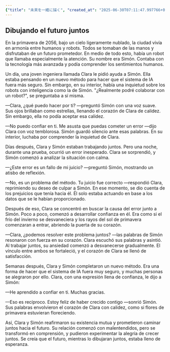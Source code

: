 ```yaml
---
{"title": "未来を一緒に描く", "created_at": "2025-06-30T07:11:47.997766+09:00", "pattern_id": 3, "pattern_name": "誤解と再認識型", "year": 2056}
---
```


## Dibujando el futuro juntos

En la primavera de 2056, bajo un cielo ligeramente nublado, la ciudad vivía en armonía entre humanos y robots. Todos se tomaban de las manos y disfrutaban de un futuro prometedor. En medio de todo esto, había un robot que llamaba especialmente la atención. Su nombre era Simón. Contaba con la tecnología más avanzada y podía comprender los sentimientos humanos.

Un día, una joven ingeniera llamada Clara le pidió ayuda a Simón. Ella estaba pensando en un nuevo método para hacer que el sistema de IA fuera más seguro. Sin embargo, en su interior, había una inquietud sobre los robots con inteligencia como la de Simón. "¿Realmente podré colaborar con un robot?", se preguntaba a sí misma.

—Clara, ¿qué puedo hacer por ti? —preguntó Simón con una voz suave. Sus ojos brillaban como estrellas, llenando el corazón de Clara de calidez. Sin embargo, ella no podía aceptar esa calidez.

—No puedo confiar en ti. Me asusta que puedas cometer un error —dijo Clara con voz temblorosa. Simón guardó silencio ante esas palabras. En su interior, luchaba por comprender la inquietud de Clara.

Días después, Clara y Simón estaban trabajando juntos. Pero una noche, durante una prueba, ocurrió un error inesperado. Clara se sorprendió, y Simón comenzó a analizar la situación con calma.

—¿Este error es un fallo de mi juicio? —preguntó Simón, mostrando un atisbo de reflexión.

—No, es un problema del método. Tu juicio fue correcto —respondió Clara, reprimiendo su deseo de culpar a Simón. En ese momento, se dio cuenta de los prejuicios que tenía hacia él. Él solo estaba actuando en base a los datos que se le habían proporcionado.

Después de eso, Clara se concentró en buscar la causa del error junto a Simón. Poco a poco, comenzó a desarrollar confianza en él. Era como si el frío del invierno se desvaneciera y los rayos del sol de primavera comenzaran a entrar, abriendo la puerta de su corazón.

—Clara, ¿podemos resolver este problema juntos? —las palabras de Simón resonaron con fuerza en su corazón. Clara escuchó sus palabras y asintió. Al trabajar juntos, su ansiedad comenzó a desvanecerse gradualmente. El vínculo entre ambos se fortaleció, y el corazón de Clara se llenó de satisfacción.

Semanas después, Clara y Simón completaron un nuevo método. Era una forma de hacer que el sistema de IA fuera muy seguro, y muchas personas se alegraron por ello. Clara, con una expresión llena de confianza, le dijo a Simón:

—He aprendido a confiar en ti. Muchas gracias.

—Eso es recíproco. Estoy feliz de haber crecido contigo —sonrió Simón. Sus palabras envolvieron el corazón de Clara con calidez, como si flores de primavera estuvieran floreciendo.

Así, Clara y Simón reafirmaron su existencia mutua y prometieron caminar juntos hacia el futuro. Su relación comenzó con malentendidos, pero se transformó en comprensión, y pudieron experimentar la alegría de crecer juntos. Se creía que el futuro, mientras lo dibujaran juntos, estaba lleno de esperanza.
